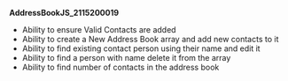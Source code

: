 **AddressBookJS_2115200019** 
- Ability to ensure Valid Contacts are added
- Ability to create a New Address Book array and add new contacts to it
- Ability to find existing contact person using their name and edit it
- Ability to find a person with name delete it from the array
- Ability to find number of contacts in the address book 
